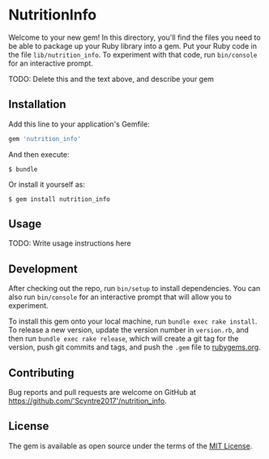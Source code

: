 # NutritionInfo

Welcome to your new gem! In this directory, you'll find the files you need to be able to package up your Ruby library into a gem. Put your Ruby code in the file `lib/nutrition_info`. To experiment with that code, run `bin/console` for an interactive prompt.

TODO: Delete this and the text above, and describe your gem

## Installation

Add this line to your application's Gemfile:

```ruby
gem 'nutrition_info'
```

And then execute:

    $ bundle

Or install it yourself as:

    $ gem install nutrition_info

## Usage

TODO: Write usage instructions here

## Development

After checking out the repo, run `bin/setup` to install dependencies. You can also run `bin/console` for an interactive prompt that will allow you to experiment.

To install this gem onto your local machine, run `bundle exec rake install`. To release a new version, update the version number in `version.rb`, and then run `bundle exec rake release`, which will create a git tag for the version, push git commits and tags, and push the `.gem` file to [rubygems.org](https://rubygems.org).

## Contributing

Bug reports and pull requests are welcome on GitHub at https://github.com/'Scyntre2017'/nutrition_info.

## License

The gem is available as open source under the terms of the [MIT License](https://opensource.org/licenses/MIT).
